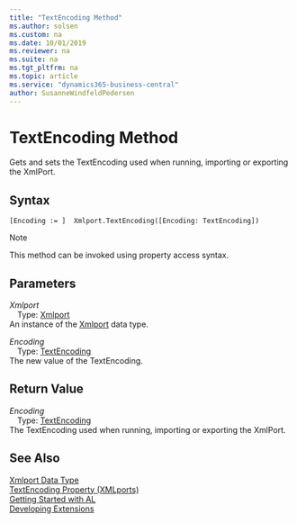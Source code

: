 ```yaml
---
title: "TextEncoding Method"
ms.author: solsen
ms.custom: na
ms.date: 10/01/2019
ms.reviewer: na
ms.suite: na
ms.tgt_pltfrm: na
ms.topic: article
ms.service: "dynamics365-business-central"
author: SusanneWindfeldPedersen
---
```

[//]: # (START>DO_NOT_EDIT)
[//]: # (IMPORTANT:Do not edit any of the content between here and the END>DO_NOT_EDIT.)
[//]: # (Any modifications should be made in the .xml files in the ModernDev repo.)
# TextEncoding Method
Gets and sets the TextEncoding used when running, importing or exporting the XmlPort.


## Syntax
```
[Encoding := ]  Xmlport.TextEncoding([Encoding: TextEncoding])
```
> [!NOTE]  
> This method can be invoked using property access syntax.  
## Parameters
*Xmlport*  
&emsp;Type: [Xmlport](xmlport-data-type.md)  
An instance of the [Xmlport](xmlport-data-type.md) data type.  

*Encoding*  
&emsp;Type: [TextEncoding](../textencoding/textencoding-option.md)  
The new value of the TextEncoding.  


## Return Value
*Encoding*  
&emsp;Type: [TextEncoding](../textencoding/textencoding-option.md)  
The TextEncoding used when running, importing or exporting the XmlPort.  


[//]: # (IMPORTANT: END>DO_NOT_EDIT)
## See Also
[Xmlport Data Type](xmlport-data-type.md)  
[TextEncoding Property \(XMLports\)](../../properties/devenv-textencoding-xmlports-property.md)  
[Getting Started with AL](../../devenv-get-started.md)  
[Developing Extensions](../../devenv-dev-overview.md)